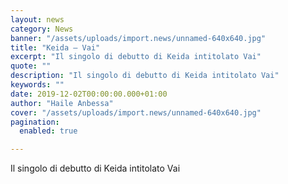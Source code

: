 ```yaml
---
layout: news
category: News
banner: "/assets/uploads/import.news/unnamed-640x640.jpg"
title: "Keida – Vai"
excerpt: "Il singolo di debutto di Keida intitolato Vai"
quote: ""
description: "Il singolo di debutto di Keida intitolato Vai"
keywords: ""
date: 2019-12-02T00:00:00.000+01:00
author: "Haile Anbessa"
cover: "/assets/uploads/import.news/unnamed-640x640.jpg"
pagination:
  enabled: true

---
```


Il singolo di debutto di Keida intitolato Vai